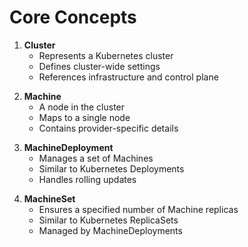 # Core Concepts

<div class="grid grid-cols-2 gap-4">

<div>

<v-click>

1. **Cluster** 
   - Represents a Kubernetes cluster
   - Defines cluster-wide settings
   - References infrastructure and control plane

</v-click>

<v-click>

2. **Machine** 
   - A node in the cluster
   - Maps to a single node
   - Contains provider-specific details

</v-click>

</div>

<div>

<v-click>

3. **MachineDeployment**
   - Manages a set of Machines
   - Similar to Kubernetes Deployments
   - Handles rolling updates

</v-click>

<v-click>

4. **MachineSet**
   - Ensures a specified number of Machine replicas
   - Similar to Kubernetes ReplicaSets
   - Managed by MachineDeployments

</v-click>

</div>

</div>